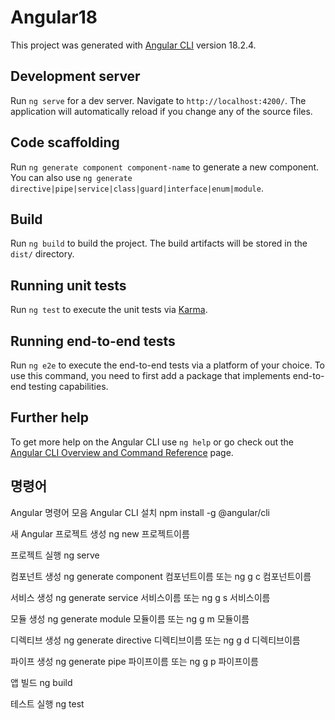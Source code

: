 # Angular18

This project was generated with [Angular CLI](https://github.com/angular/angular-cli) version 18.2.4.

## Development server

Run `ng serve` for a dev server. Navigate to `http://localhost:4200/`. The application will automatically reload if you change any of the source files.

## Code scaffolding

Run `ng generate component component-name` to generate a new component. You can also use `ng generate directive|pipe|service|class|guard|interface|enum|module`.

## Build

Run `ng build` to build the project. The build artifacts will be stored in the `dist/` directory.

## Running unit tests

Run `ng test` to execute the unit tests via [Karma](https://karma-runner.github.io).

## Running end-to-end tests

Run `ng e2e` to execute the end-to-end tests via a platform of your choice. To use this command, you need to first add a package that implements end-to-end testing capabilities.

## Further help

To get more help on the Angular CLI use `ng help` or go check out the [Angular CLI Overview and Command Reference](https://angular.dev/tools/cli) page.

## 명령어

Angular 명령어 모음
Angular CLI 설치
npm install -g @angular/cli

새 Angular 프로젝트 생성
ng new 프로젝트이름

프로젝트 실행
ng serve

컴포넌트 생성
ng generate component 컴포넌트이름
또는
ng g c 컴포넌트이름

서비스 생성
ng generate service 서비스이름
또는
ng g s 서비스이름

모듈 생성
ng generate module 모듈이름
또는
ng g m 모듈이름

디렉티브 생성
ng generate directive 디렉티브이름
또는
ng g d 디렉티브이름

파이프 생성
ng generate pipe 파이프이름
또는
ng g p 파이프이름

앱 빌드
ng build

테스트 실행
ng test


